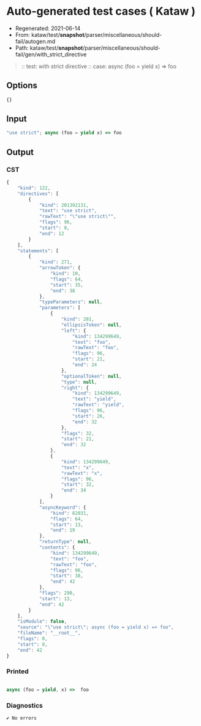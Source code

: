 # Auto-generated test cases ( Kataw )
- Regenerated: 2021-06-14
- From: kataw/test/__snapshot__/parser/miscellaneous/should-fail/autogen.md
- Path: kataw/test/__snapshot__/parser/miscellaneous/should-fail/gen/with_strict_directive
> :: test: with strict directive
> :: case: async (foo = yield x) => foo
## Options

`````js
{}
`````
## Input

`````js
"use strict"; async (foo = yield x) => foo
`````
## Output

### CST

```javascript
{
    "kind": 122,
    "directives": [
        {
            "kind": 201392131,
            "text": "use strict",
            "rawText": "\"use strict\"",
            "flags": 96,
            "start": 0,
            "end": 12
        }
    ],
    "statements": [
        {
            "kind": 271,
            "arrowToken": {
                "kind": 10,
                "flags": 64,
                "start": 35,
                "end": 38
            },
            "typeParameters": null,
            "parameters": [
                {
                    "kind": 281,
                    "ellipsisToken": null,
                    "left": {
                        "kind": 134299649,
                        "text": "foo",
                        "rawText": "foo",
                        "flags": 96,
                        "start": 21,
                        "end": 24
                    },
                    "optionalToken": null,
                    "type": null,
                    "right": {
                        "kind": 134299649,
                        "text": "yield",
                        "rawText": "yield",
                        "flags": 96,
                        "start": 26,
                        "end": 32
                    },
                    "flags": 32,
                    "start": 21,
                    "end": 32
                },
                {
                    "kind": 134299649,
                    "text": "x",
                    "rawText": "x",
                    "flags": 96,
                    "start": 32,
                    "end": 34
                }
            ],
            "asyncKeyword": {
                "kind": 82031,
                "flags": 64,
                "start": 13,
                "end": 19
            },
            "returnType": null,
            "contents": {
                "kind": 134299649,
                "text": "foo",
                "rawText": "foo",
                "flags": 96,
                "start": 38,
                "end": 42
            },
            "flags": 290,
            "start": 13,
            "end": 42
        }
    ],
    "isModule": false,
    "source": "\"use strict\"; async (foo = yield x) => foo",
    "fileName": "__root__",
    "flags": 0,
    "start": 0,
    "end": 42
}
```

### Printed

```javascript

async (foo = yield, x) =>  foo
```

### Diagnostics

```javascript
✔ No errors
```

